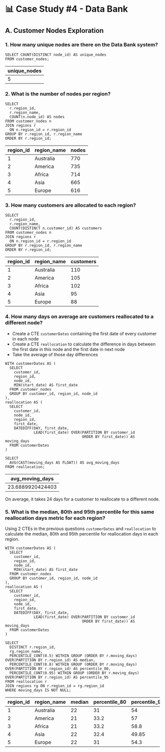 # 📊 Case Study #4 - Data Bank
## A. Customer Nodes Exploration
### 1. How many unique nodes are there on the Data Bank system?
```TSQL
SELECT COUNT(DISTINCT node_id) AS unique_nodes
FROM customer_nodes;
```
| unique_nodes  |
|---------------|
| 5             |

### 2. What is the number of nodes per region?
```TSQL
SELECT 
  r.region_id,
  r.region_name,
  COUNT(n.node_id) AS nodes
FROM customer_nodes n
JOIN regions r
  ON n.region_id = r.region_id
GROUP BY r.region_id, r.region_name
ORDER BY r.region_id;
```
| region_id | region_name | nodes  |
|-----------|-------------|--------|
| 1         | Australia   | 770    |
| 2         | America     | 735    |
| 3         | Africa      | 714    |
| 4         | Asia        | 665    |
| 5         | Europe      | 616    |

### 3. How many customers are allocated to each region?
```TSQL
SELECT 
  r.region_id,
  r.region_name,
  COUNT(DISTINCT n.customer_id) AS customers
FROM customer_nodes n
JOIN regions r
  ON n.region_id = r.region_id
GROUP BY r.region_id, r.region_name
ORDER BY r.region_id;
```
| region_id | region_name | customers  |
|-----------|-------------|------------|
| 1         | Australia   | 110        |
| 2         | America     | 105        |
| 3         | Africa      | 102        |
| 4         | Asia        | 95         |
| 5         | Europe      | 88         |

### 4. How many days on average are customers reallocated to a different node?
  * Create a CTE ```customerDates``` containing the first date of every customer in each node
  * Create a CTE ```reallocation``` to calculate the difference in days between the first date in this node and the first date in next node
  * Take the average of those day differences
```TSQL
WITH customerDates AS (
  SELECT 
    customer_id,
    region_id,
    node_id,
    MIN(start_date) AS first_date
  FROM customer_nodes
  GROUP BY customer_id, region_id, node_id
),
reallocation AS (
  SELECT
    customer_id,
    node_id,
    region_id,
    first_date,
    DATEDIFF(DAY, first_date, 
             LEAD(first_date) OVER(PARTITION BY customer_id 
                                   ORDER BY first_date)) AS moving_days
  FROM customerDates
)

SELECT 
  AVG(CAST(moving_days AS FLOAT)) AS avg_moving_days
FROM reallocation;
```
| avg_moving_days  |
|------------------|
| 23.6889920424403 |

On average, it takes 24 days for a customer to reallocate to a different node.

### 5. What is the median, 80th and 95th percentile for this same reallocation days metric for each region?
Using 2 CTEs in the previous questions ```customerDates``` and ```reallocation``` to calculate the median, 80th and 95th percentile for reallocation days in each region.
```TSQL
WITH customerDates AS (
  SELECT 
    customer_id,
    region_id,
    node_id,
    MIN(start_date) AS first_date
  FROM customer_nodes
  GROUP BY customer_id, region_id, node_id
),
reallocation AS (
  SELECT
    customer_id,
    region_id,
    node_id,
    first_date,
    DATEDIFF(DAY, first_date, 
             LEAD(first_date) OVER(PARTITION BY customer_id 
                                   ORDER BY first_date)) AS moving_days
  FROM customerDates
)

SELECT 
  DISTINCT r.region_id,
  rg.region_name,
  PERCENTILE_CONT(0.5) WITHIN GROUP (ORDER BY r.moving_days) OVER(PARTITION BY r.region_id) AS median,
  PERCENTILE_CONT(0.8) WITHIN GROUP (ORDER BY r.moving_days) OVER(PARTITION BY r.region_id) AS percentile_80,
  PERCENTILE_CONT(0.95) WITHIN GROUP (ORDER BY r.moving_days) OVER(PARTITION BY r.region_id) AS percentile_95
FROM reallocation r
JOIN regions rg ON r.region_id = rg.region_id
WHERE moving_days IS NOT NULL;
```
| region_id | region_name | median | percentile_80 | percentile_95  |
|-----------|-------------|--------|---------------|----------------|
| 1         | Australia   | 22     | 31            | 54             |
| 2         | America     | 21     | 33.2          | 57             |
| 3         | Africa      | 21     | 33.2          | 58.8           |
| 4         | Asia        | 22     | 32.4          | 49.85          |
| 5         | Europe      | 22     | 31            | 54.3           |
